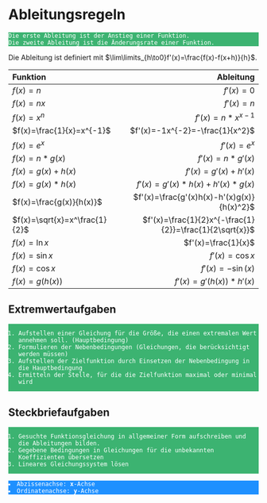 # Ableitungsregeln
<pre style="background-color:#3CB371;"><code class="vault" style="color:white;">Die erste Ableitung ist der Anstieg einer Funktion.
Die zweite Ableitung ist die Änderungsrate einer Funktion.</code></pre>

Die Ableitung ist definiert mit $\lim\limits_{h\to0}f'(x)=\frac{f(x)-f(x+h)}{h}$.

|Funktion|Ableitung|
|:-|-:|
|$f(x)=n$|$f'(x)=0$|
|$f(x)=nx$|$f'(x)=n$|
|$f(x)=x^n$|$f'(x)=n*x^{x-1}$|
|$f(x)=\frac{1}{x}=x^{-1}$|$f'(x)=-1x^{-2}=-\frac{1}{x^2}$|
|$f(x)=e^x$|$f'(x)=e^x$|
|$f(x)=n*g(x)$|$f'(x)=n*g'(x)$|
|$f(x)=g(x)+h(x)$|$f'(x)=g'(x)+h'(x)$|
|$f(x)=g(x)*h(x)$|$f'(x)=g'(x)*h(x)+h'(x)*g(x)$|
|$f(x)=\frac{g(x)}{h(x)}$|$f'(x)=\frac{g'(x)h(x)-h'(x)g(x)}{h(x)^2}$|
|$f(x)=\sqrt{x}=x^\frac{1}{2}$|$f'(x)=\frac{1}{2}x^{-\frac{1}{2}}=\frac{1}{2\sqrt{x}}$|
|$f(x)=\ln{x}$|$f'(x)=\frac{1}{x}$|
|$f(x)=\sin{x}$|$f'(x)=\cos{x}$|
|$f(x)=\cos{x}$|$f'(x)=-\sin(x)$|
|$f(x)=g(h(x))$|$f'(x)=g'(h(x))*h'(x)$|
## Extremwertaufgaben
<pre style="background-color:#3CB371;"><code style="color:white;"><ol><li>Aufstellen einer Gleichung für die Größe, die einen extremalen Wert annehmen soll. (Hauptbedingung)</li><li>Formulieren der Nebenbedingungen (Gleichungen, die berücksichtigt werden müssen)</li><li>Aufstellen der Zielfunktion durch Einsetzen der Nebenbedingung in die Hauptbedingung</li><li>Ermitteln der Stelle, für die die Zielfunktion maximal oder minimal wird</li></ol></code></pre>
## Steckbriefaufgaben
<pre style="background-color:#3CB371;"><code style="color:white;"><ol><li>Gesuchte Funktionsgleichung in allgemeiner Form aufschreiben und die Ableitungen bilden.</li><li>Gegebene Bedingungen in Gleichungen für die unbekannten Koeffizienten übersetzen</li><li>Lineares Gleichungssystem lösen</li></ol></code></pre>

<pre style="background-color:#1E90FF;"><code style="color:white;"><li>Abzissenachse: <b>x</b>-Achse</li><li>Ordinatenachse: <b>y</b>-Achse</li></code></pre>